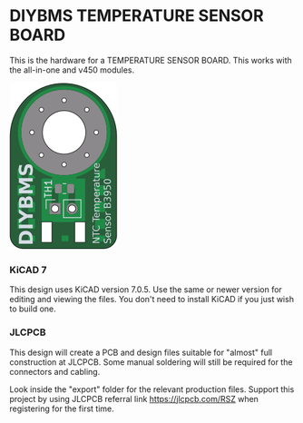 # DIYBMS TEMPERATURE SENSOR BOARD

This is the hardware for a TEMPERATURE SENSOR BOARD.  This works with the all-in-one and v450 modules.

![Screenshot](.\export\TemperaturePCB-top.png)

### KiCAD 7
This design uses KiCAD version 7.0.5.  Use the same or newer version for editing and viewing the files.  You don't need to install KiCAD if you just wish to build one.

### JLCPCB
This design will create a PCB and design files suitable for "almost" full construction at JLCPCB.  Some manual soldering will still be required for the connectors and cabling.

Look inside the "export" folder for the relevant production files.
Support this project by using JLCPCB referral link
https://jlcpcb.com/RSZ
when registering for the first time.


